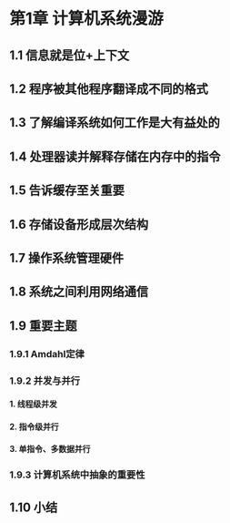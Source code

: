 # 第1章 计算机系统漫游

## 1.1 信息就是位+上下文

## 1.2 程序被其他程序翻译成不同的格式

## 1.3 了解编译系统如何工作是大有益处的

## 1.4 处理器读并解释存储在内存中的指令

## 1.5 告诉缓存至关重要

## 1.6 存储设备形成层次结构

## 1.7 操作系统管理硬件

## 1.8 系统之间利用网络通信

## 1.9 重要主题

### 1.9.1 Amdahl定律

### 1.9.2 并发与并行

#### 1. 线程级并发

#### 2. 指令级并行

#### 3. 单指令、多数据并行

### 1.9.3 计算机系统中抽象的重要性

## 1.10 小结